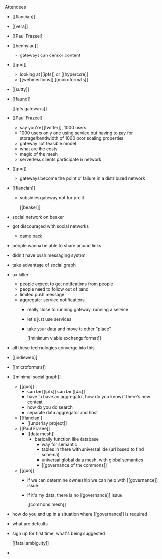 Attendees

- [[flancian]]
- [[vera]]
- [[Paul Frazee]]
- [[benhylau]]
	- gateways can censor content
- [[guo]]
	- looking at [[ipfs]] or [[hypercore]]
	- [[webmentions]] [[microformats]]
- [[sutty]]
- [[fauno]]
  
  [[ipfs gateways]]
- [[Paul Frazee]]
	- say you're [[twitter]], 1000 users.
	- 1000 users only one using service but having to pay for storage/bandwidth of 1000 poor scaling properties
	- gateway not feasible model
	- what are the costs
	- magic of the mesh
	- serverless clients participate in network
- [[guo]]
	- gateways become the point of failure in a distributed network
- [[flancian]]
	- subsidies gateway not for profit
	  
	  [[beaker]]
- social network on beaker
- got discouraged with social networks
	- came back
- people wanna be able to share around links
- didn't have push messaging system
- take advantage of social graph
- ux killer
	- people expect to get notifcations from people
	- people need to follow out of band
	- limited push message
	- aggregator service notifications
		- really close to running gateway, running a service
		- let's just use services
		- take your data and move to other "place"
		  
		  
		  [[minimum viable exchange format]]
- all these technologies converge into this
- [[indieweb]]
- [[microformats]]
- [[minimal social graph]]
	- [[guo]]
		- can be [[ipfs]] can be [[dat]]
		- have to have an aggregator, how do you know if there's new content
		- how do you do search
		- separate data aggregator and host
	- [[flancian]]
		- [[underlay project]]
	- [[Paul Frazee]]
		- [[data mesh]]
			- basically function like database
				- way for semantic
				- tables in there with universal ide (url based to find schema)
				- universal global data mesh, with global semantics
				- [[governance of the commons]]
	- [[guo]]
		- if we can determine ownership we can help with [[governance]] issue
		- if it's my data, there is no [[governance]] issue
		  
		  
		  [[commons mesh]]
- how do you end up in a situation where [[governance]] is required
- what are defaults
- sign up for first time, what's being suggested
  
  
  [[fatal ambiguity]]
*